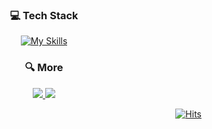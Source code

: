 <div align=center>


###  💻 Tech Stack

[![My Skills](https://skillicons.dev/icons?i=js,ts,react,nextjs,firebase)](https://skillicons.dev)
  
###  🔍 More
 
<a href="https://clear-index-f4b.notion.site/8440e979948f42d092389024cf41e33d" target="_blank"><img src="https://img.shields.io/badge/Portfolio-7d5fff?style=for-the-badge&logo=Notion&logoColor=white"/>
<a href="https://velog.io/@psb7391/" target="_blank"><img src="https://img.shields.io/badge/Blog-32ff7e?style=for-the-badge&logo=Apache&logoColor=black"/>
        

</div>
<div align=right>

[![Hits](https://hits.seeyoufarm.com/api/count/incr/badge.svg?url=https%3A%2F%2Fgithub.com%2FSiby1lA&count_bg=%2379C83D&title_bg=%23555555&icon=&icon_color=%23E7E7E7&title=hits&edge_flat=false)](https://hits.seeyoufarm.com)

</div>
